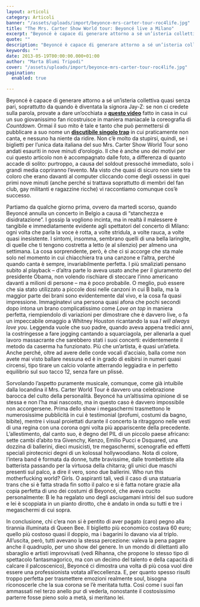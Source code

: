 ```yaml
---
layout: articoli
category: Articoli
banner: "/assets/uploads/import/beyonce-mrs-carter-tour-roc4life.jpg"
title: "The Mrs. Carter Show World tour: Beyoncé live a Milano"
excerpt: "Beyoncé è capace di generare attorno a sé un’isteria collettiva quasi senza pari, soprattutto da quando è diventata la signora Jay-Z: se non ci credete sulla parola, provate a dare un’occhiata a questo video fatto in casa in cui un suo giovanissimo fan ricostruisce in maniera maniacale la coreografia di Countdown. Ormai il suo mito [&hellip"
quote: ""
description: "Beyoncé è capace di generare attorno a sé un’isteria collettiva quasi senza pari, soprattutto da quando è diventata la signora Jay-Z: se non ci credete sulla parola, provate a dare un’occhiata a questo video fatto in casa in cui un suo giovanissimo fan ricostruisce in maniera maniacale la coreografia di Countdown. Ormai il suo mito [&hellip"
keywords: ""
date: 2013-05-19T00:00:00.000+01:00
author: "Marta Blumi Tripodi"
cover: "/assets/uploads/import/beyonce-mrs-carter-tour-roc4life.jpg"
pagination:
  enabled: true

---
```


Beyoncé è capace di generare attorno a sé un’isteria collettiva quasi senza pari, soprattutto da quando è diventata la signora Jay-Z: se non ci credete sulla parola, provate a dare un’occhiata a [**questo video**](https://www.youtube.com/watch?v=w4aiwTkDwCY "http://www.youtube.com/watch?v=w4aiwTkDwCY") fatto in casa in cui un suo giovanissimo fan ricostruisce in maniera maniacale la coreografia di _Countdown_. Ormai il suo mito è tale e tanto che può permettersi di pubblicare a suo nome un [**discutibile singolo trap**](https://soundcloud.com/beyoncemusic/bow-down-i-been-on "https://soundcloud.com/beyoncemusic/bow-down-i-been-on") in cui praticamente non canta, e nessuno ha niente da ridire. Non c’è molto da stupirsi, quindi, se i biglietti per l’unica data italiana del suo Mrs. Carter Show World Tour sono andati esauriti in nove minuti d’orologio. Il che è anche uno dei motivi per cui questo articolo non è accompagnato dalle foto, a differenza di quanto accade di solito: purtroppo, a causa del soldout pressoché immediato, solo i grandi media copriranno l’evento. Ma visto che quasi di sicuro non siete tra coloro che erano davanti al computer cliccando come degli ossessi in quei primi nove minuti (anche perché si trattava soprattutto di membri del fan club, gay militanti e ragazzine ricche) vi raccontiamo comunque cos’è successo.

Partiamo da qualche giorno prima, ovvero da martedì scorso, quando Beyoncé annulla un concerto in Belgio a causa di “stanchezza e disidratazione”. I gossip la vogliono incinta, ma in realtà il malessere è tangibile e immediatamente evidente agli spettatori del concerto di Milano: ogni volta che parla la voce è rotta, a volte stridula, a volte rauca, a volte quasi inesistente. I sintomi, insomma, sembrano quelli di una bella laringite, di quelle che ti tengono costretta a letto (e al silenzio) per almeno una settimana. La cosa sorprendente, però, è che ci si accorge che sta male solo nel momento in cui chiacchiera tra una canzone e l’altra, perché quando canta è sempre, invariabilmente perfetta. I più smaliziati pensano subito al playback – d’altra parte lo aveva usato anche per il giuramento del presidente Obama, non volendo rischiare di steccare l’inno americano davanti a milioni di persone – ma è poco probabile. O meglio, può essere che sia stato utilizzato a piccole dosi nelle canzoni in cui B balla, ma la maggior parte dei brani sono evidentemente dal vivo, e la cosa fa quasi impressione. Immaginatevi una persona quasi afona che pochi secondi dopo intona un brano complicatissimo come _Love on top_ in maniera perfetta, riempiendolo di variazioni per dimostrare che è davvero live, o fa un impeccabile omaggio a Whitney Houston ricantando la sua _I will always love you_. Leggenda vuole che suo padre, quando aveva appena tredici anni, la costringesse a fare jogging cantando a squarciagola, per allenarla a quel lavoro massacrante che sarebbero stati i suoi concerti: evidentemente il metodo da caserma ha funzionato. Più che un’artista, è quasi un’atleta. Anche perché, oltre ad avere delle corde vocali d’acciaio, balla come non avete mai visto ballare nessuna ed è in grado di esibirsi in numeri quasi circensi, tipo tirare un calcio volante atterrando leggiadra e in perfetto equilibrio sul suo tacco 12, senza fare un plissé.

Sorvolando l’aspetto puramente musicale, comunque, come già intuibile dalla locandina il Mrs. Carter World Tour è davvero una celebrazione barocca del culto della personalità. Beyoncé ha un’altissima opinione di se stessa e non l’ha mai nascosto, ma in questo caso è davvero impossibile non accorgersene. Prima dello show i megaschermi trasmettono le numerosissime pubblicità in cui è testimonial (profumi, costumi da bagno, bibite), mentre i visual proiettati durante il concerto la ritraggono nelle vesti di una regina con una corona ogni volta più appariscente della precedente. L’allestimento, dal canto suo, è degno del PIL di un piccolo paese africano: sette cambi d’abito tra Givenchy, Kenzo, Emilio Pucci e Dsquared, una dozzina di ballerini, dieci musicisti, tre megaschermi, scenografie ed effetti speciali pirotecnici degni di un kolossal hollywoodiano. Nota di colore, l’intera band è formata da donne, tutte bravissime, dalle trombettiste alla batterista passando per la virtuosa della chitarra; gli unici due maschi presenti sul palco, a dire il vero, sono due ballerini. Who run this motherfucking world? Girls. O aspiranti tali, vedi il caso di una statuaria trans che si è fatta strada fin sotto il palco e si è fatta notare grazie alla copia perfetta di uno dei costumi di Beyoncé, che aveva cucito personalmente: B le ha regalato uno degli asciugamani intrisi del suo sudore e lei è scoppiata in un pianto dirotto, che è andato in onda su tutti e tre i megaschermi di cui sopra.

In conclusione, chi c’era non si è pentito di aver pagato (caro) pegno alla tirannia illuminata di Queen Bee. Il biglietto più economico costava 60 euro; quello più costoso quasi il doppio, ma i bagarini lo davano via al triplo. All’uscita, però, tutti avevano la stessa percezione: valeva la pena pagare anche il quadruplo, per uno show del genere. In un mondo di dilettanti allo sbaraglio e artisti improvvisati (vedi Rihanna, che propone lo stesso tipo di spettacolo fantasmagorico, ma con un decimo del talento e della capacità di calcare il palcoscenico), Beyoncé ci dimostra una volta di più cosa vuol dire essere una professionista votata all’eccellenza. E, per quanto spesso risulti troppo perfetta per trasmettere emozioni realmente soul, bisogna riconoscerle che la sua corona se l’è meritata tutta. Così come i suoi fan ammassati nel terzo anello pur di vederla, nonostante il costosissimo parterre fosse pieno solo a metà, si meritano lei.